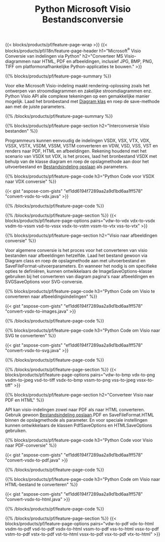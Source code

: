﻿---
title: Python Microsoft Visio Bestandsconversie
url: /nl/python-java/conversion/
description: Converteer Microsoft Visio-indelingen VSDX VSX VDX VTX VSSX VSTX VSDM VSTM VSSM VDW VSD VST VSS naar HTML-afbeeldingen en PDF met enkele regels Python-code.
---
{{< blocks/products/pf/feature-page-wrap >}}
{{< blocks/products/pf/i18n/feature-page-header h1="Microsoft<sup>&reg;</sup> Visio Conversie van indelingen via Python" h2="Converteer MS Visio-diagrammen naar HTML, PDF en afbeeldingen, inclusief JPG, BMP, PNG, TIFF om platformonafhankelijke Python-applicaties te bouwen." >}}

{{% blocks/products/pf/feature-page-summary %}}

Voor elke Microsoft Visio-indeling maakt rendering-oplossing zoals het ontwerpen van stroomdiagrammen en zakelijke stroomdiagrammen enz. Python Visio API alle complexe tekeningen op een gemakkelijke manier mogelijk. Laad het bronbestand met [Diagram klas](https://apireference.aspose.com/diagram/python-java/asposediagram.api/Diagram) en roep de save-methode aan met de juiste parameters.

{{% /blocks/products/pf/feature-page-summary %}}

{{% blocks/products/pf/feature-page-section h2="Interconversie Visio bestanden" %}}

Programmeurs kunnen eenvoudig de indelingen VSDX, VSX, VTX, VDX, VSSX, VSTX, VSDM, VSSM, VSTM converteren en VDW, VSD, VSS, VST en renders naar PDF, HTML en afbeeldingen. Rekening houdend met het scenario van VSDX tot VDX, is het proces, laad het bronbestand VSDX met behulp van de klasse diagram en roep de opslagmethode aan door het uitvoerbestand en [Bestandsindeling opslaan](https://apireference.aspose.com/diagram/python-java/asposediagram.api/SaveFileFormat) als parameters. 

{{% blocks/products/pf/feature-page-code h3="Python Code voor VSDX naar VDX conversie" %}}

{{< gist "aspose-com-gists" "ef1dd6194f7289aa2a9d1bd6aa1ff578" "convert-vsdx-to-vdx.java" >}}

{{% /blocks/products/pf/feature-page-code %}}

{{% /blocks/products/pf/feature-page-section %}}
{{< blocks/products/pf/feature-page-options pairs="vdw-to-vdx vdx-to-vsdx vsdm-to-vssm vsd-to-vssx vsdx-to-vstm vssm-to-vtx vss-to-vtx" >}}

{{% blocks/products/pf/feature-page-section h2="Visio naar afbeeldingen conversie" %}}

Voor algemene conversie is het proces voor het converteren van visio bestanden naar afbeeldingen hetzelfde. Laad het bestand gewoon via Diagram class en roep de opslagmethode aan met uitvoerbestand en SaveFileFormat-uitvoerparameters. En wanneer het nodig is om specifieke opties te definiëren, kunnen ontwikkelaars de ImageSaveOptions-klasse gebruiken bij het converteren van diagram pagina's naar afbeeldingen en SVGSaveOptions voor SVG-conversie.

{{% blocks/products/pf/feature-page-code h3="Python Code om Visio te converteren naar afbeeldingsindelingen" %}}

{{< gist "aspose-com-gists" "ef1dd6194f7289aa2a9d1bd6aa1ff578" "convert-vsdx-to-images.java" >}}

{{% /blocks/products/pf/feature-page-code %}}

{{% blocks/products/pf/feature-page-code h3="Python Code om Visio naar SVG te converteren" %}}

{{< gist "aspose-com-gists" "ef1dd6194f7289aa2a9d1bd6aa1ff578" "convert-vsdx-to-svg.java" >}}

{{% /blocks/products/pf/feature-page-code %}}

{{% /blocks/products/pf/feature-page-section %}}
{{< blocks/products/pf/feature-page-options pairs="vdw-to-bmp vdx-to-png vsdm-to-jpeg vsd-to-tiff vsdx-to-bmp vssm-to-png vss-to-jpeg vssx-to-tiff" >}}

{{% blocks/products/pf/feature-page-section h2="Converteer Visio naar PDF en HTML" %}}

API kan visio-indelingen zowel naar PDF als naar HTML converteren. Gebruik gewoon [Bestandsindeling opslaan](https://apireference.aspose.com/diagram/python-java/asposediagram.api/SaveFileFormat).PDF en SaveFileFormat.HTML binnen de opslagmethode als parameter. En voor speciale instellingen kunnen ontwikkelaars de klassen PdfSaveOptions en HTMLSaveOptions gebruiken.

{{% blocks/products/pf/feature-page-code h3="Python Code voor Visio naar PDF-conversie" %}}

{{< gist "aspose-com-gists" "ef1dd6194f7289aa2a9d1bd6aa1ff578" "convert-vsdx-to-pdf.java" >}}

{{% /blocks/products/pf/feature-page-code %}}

{{% blocks/products/pf/feature-page-code h3="Python Code om Visio naar HTML-bestand te converteren" %}}

{{< gist "aspose-com-gists" "ef1dd6194f7289aa2a9d1bd6aa1ff578" "convert-vsdx-to-html.java" >}}

{{% /blocks/products/pf/feature-page-code %}}

{{% /blocks/products/pf/feature-page-section %}}
{{< blocks/products/pf/feature-page-options pairs="vdw-to-pdf vdx-to-html vsdm-to-pdf vsd-to-pdf vsdx-to-html vssm-to-pdf vss-to-html vssx-to-pdf vstm-to-pdf vstx-to-pdf vst-to-html vssx-to-pdf vsx-to-pdf vtx-to-html" >}}